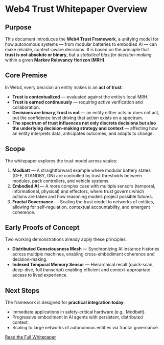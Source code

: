 # Web4 Trust Whitepaper Overview

## Purpose
This document introduces the **Web4 Trust Framework**, a unifying model for how autonomous systems — from modular batteries to embodied AI — can make reliable, context-aware decisions. It is based on the principle that **trust is not absolute or binary**, but a *statistical bias for decision-making* within a given **Markov Relevancy Horizon (MRH)**.

## Core Premise
In Web4, every decision an entity makes is an **act of trust**:  
- **Trust is contextualized** — evaluated against the entity’s local MRH.  
- **Trust is earned continuously** — requiring active verification and collaboration.  
- **Decisions are binary, trust is not** — an entity either acts or does not act, but the confidence level driving that action exists on a spectrum.  
- **The spectrum of trust influences not only discrete decisions but also the underlying decision-making strategy and context** — affecting how an entity interprets data, anticipates outcomes, and adapts to change.

## Scope
The whitepaper explores the trust model across scales:
1. **Modbatt** — A straightforward example where modular battery states (OFF, STANDBY, ON) are controlled by trust thresholds between modules, pack controllers, and vehicle systems.  
2. **Embodied AI** — A more complex case with multiple sensors (temporal, informational, physical) and effectors, where trust governs which actions are taken and how reasoning models project possible futures.  
3. **Fractal Governance** — Scaling the trust model to networks of entities, allowing for self-regulation, contextual accountability, and emergent coherence.

## Early Proofs of Concept
Two working demonstrations already apply these principles:
- **Distributed Consciousness Mesh** — Synchronizing AI instance histories across multiple machines, enabling cross-embodiment coherence and decision-making.  
- **Indexed Temporal Memory Sensor** — Hierarchical recall (quick-scan, deep-dive, full transcript) enabling efficient and context-appropriate access to lived experience.

## Next Steps
The framework is designed for **practical integration today**:
- Immediate applications in safety-critical hardware (e.g., Modbatt).  
- Progressive embodiment in AI agents with persistent, distributed context.  
- Scaling to large networks of autonomous entities via fractal governance.

[Read the Full Whitepaper](./web4_trust_whitepaper_comprehensive_with_poc.md)
